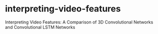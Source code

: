 # interpreting-video-features
Interpreting Video Features: A Comparison of 3D Convolutional Networks and Convolutional LSTM Networks
